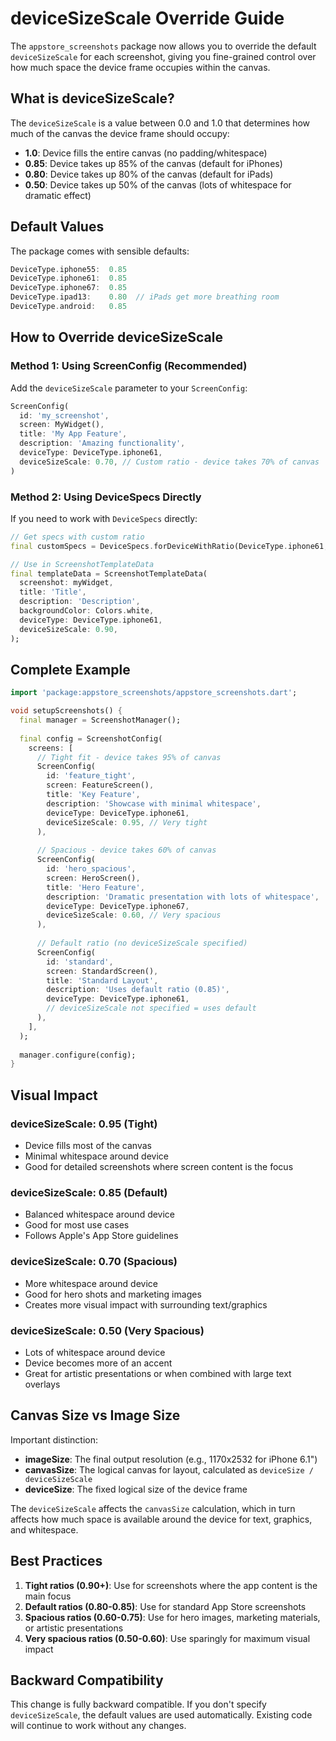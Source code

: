 # deviceSizeScale Override Guide

The `appstore_screenshots` package now allows you to override the default `deviceSizeScale` for each screenshot, giving you fine-grained control over how much space the device frame occupies within the canvas.

## What is deviceSizeScale?

The `deviceSizeScale` is a value between 0.0 and 1.0 that determines how much of the canvas the device frame should occupy:

- **1.0**: Device fills the entire canvas (no padding/whitespace)
- **0.85**: Device takes up 85% of the canvas (default for iPhones)
- **0.80**: Device takes up 80% of the canvas (default for iPads)
- **0.50**: Device takes up 50% of the canvas (lots of whitespace for dramatic effect)

## Default Values

The package comes with sensible defaults:

```dart
DeviceType.iphone55:  0.85
DeviceType.iphone61:  0.85
DeviceType.iphone67:  0.85
DeviceType.ipad13:    0.80  // iPads get more breathing room
DeviceType.android:   0.85
```

## How to Override deviceSizeScale

### Method 1: Using ScreenConfig (Recommended)

Add the `deviceSizeScale` parameter to your `ScreenConfig`:

```dart
ScreenConfig(
  id: 'my_screenshot',
  screen: MyWidget(),
  title: 'My App Feature',
  description: 'Amazing functionality',
  deviceType: DeviceType.iphone61,
  deviceSizeScale: 0.70, // Custom ratio - device takes 70% of canvas
)
```

### Method 2: Using DeviceSpecs Directly

If you need to work with `DeviceSpecs` directly:

```dart
// Get specs with custom ratio
final customSpecs = DeviceSpecs.forDeviceWithRatio(DeviceType.iphone61, 0.90);

// Use in ScreenshotTemplateData
final templateData = ScreenshotTemplateData(
  screenshot: myWidget,
  title: 'Title',
  description: 'Description',
  backgroundColor: Colors.white,
  deviceType: DeviceType.iphone61,
  deviceSizeScale: 0.90,
);
```

## Complete Example

```dart
import 'package:appstore_screenshots/appstore_screenshots.dart';

void setupScreenshots() {
  final manager = ScreenshotManager();
  
  final config = ScreenshotConfig(
    screens: [
      // Tight fit - device takes 95% of canvas
      ScreenConfig(
        id: 'feature_tight',
        screen: FeatureScreen(),
        title: 'Key Feature',
        description: 'Showcase with minimal whitespace',
        deviceType: DeviceType.iphone61,
        deviceSizeScale: 0.95, // Very tight
      ),
      
      // Spacious - device takes 60% of canvas
      ScreenConfig(
        id: 'hero_spacious',
        screen: HeroScreen(),
        title: 'Hero Feature',
        description: 'Dramatic presentation with lots of whitespace',
        deviceType: DeviceType.iphone67,
        deviceSizeScale: 0.60, // Very spacious
      ),
      
      // Default ratio (no deviceSizeScale specified)
      ScreenConfig(
        id: 'standard',
        screen: StandardScreen(),
        title: 'Standard Layout',
        description: 'Uses default ratio (0.85)',
        deviceType: DeviceType.iphone61,
        // deviceSizeScale not specified = uses default
      ),
    ],
  );
  
  manager.configure(config);
}
```

## Visual Impact

### deviceSizeScale: 0.95 (Tight)

- Device fills most of the canvas
- Minimal whitespace around device
- Good for detailed screenshots where screen content is the focus

### deviceSizeScale: 0.85 (Default)

- Balanced whitespace around device
- Good for most use cases
- Follows Apple's App Store guidelines

### deviceSizeScale: 0.70 (Spacious)

- More whitespace around device
- Good for hero shots and marketing images
- Creates more visual impact with surrounding text/graphics

### deviceSizeScale: 0.50 (Very Spacious)

- Lots of whitespace around device
- Device becomes more of an accent
- Great for artistic presentations or when combined with large text overlays

## Canvas Size vs Image Size

Important distinction:

- **imageSize**: The final output resolution (e.g., 1170x2532 for iPhone 6.1")
- **canvasSize**: The logical canvas for layout, calculated as `deviceSize / deviceSizeScale`
- **deviceSize**: The fixed logical size of the device frame

The `deviceSizeScale` affects the `canvasSize` calculation, which in turn affects how much space is available around the device for text, graphics, and whitespace.

## Best Practices

1. **Tight ratios (0.90+)**: Use for screenshots where the app content is the main focus
2. **Default ratios (0.80-0.85)**: Use for standard App Store screenshots
3. **Spacious ratios (0.60-0.75)**: Use for hero images, marketing materials, or artistic presentations
4. **Very spacious ratios (0.50-0.60)**: Use sparingly for maximum visual impact

## Backward Compatibility

This change is fully backward compatible. If you don't specify `deviceSizeScale`, the default values are used automatically. Existing code will continue to work without any changes.
